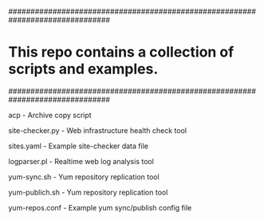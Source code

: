 ###############################################################################
# This repo contains a collection of scripts and examples.
###############################################################################

acp - Archive copy script

site-checker.py - Web infrastructure health check tool

sites.yaml - Example site-checker data file

logparser.pl - Realtime web log analysis tool

yum-sync.sh - Yum repository replication tool

yum-publich.sh - Yum repository replication tool

yum-repos.conf - Example yum sync/publish config file
